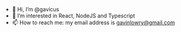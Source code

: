 - 👋 Hi, I’m @gavicus
- 👀 I’m interested in React, NodeJS and Typescript
- 📫 How to reach me: my email address is gavinlowry@gmail.com

<!---
gavicus/gavicus is a ✨ special ✨ repository because its `README.md` (this file) appears on your GitHub profile.
You can click the Preview link to take a look at your changes.
--->
